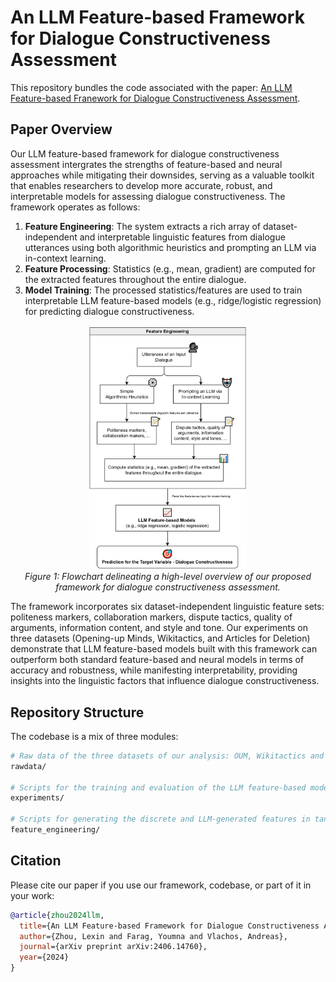 # An LLM Feature-based Framework for Dialogue Constructiveness Assessment
This repository bundles the code associated with the paper: [An LLM Feature-based Franework for Dialogue Constructiveness Assessment](https://arxiv.org/pdf/2406.14760).

## Paper Overview

Our LLM feature-based framework for dialogue constructiveness assessment intergrates the strengths of feature-based and neural approaches while mitigating their downsides, serving as a valuable toolkit that enables researchers to develop more accurate, robust, and interpretable models for assessing dialogue constructiveness. The framework operates as follows:
1. **Feature Engineering**: The system extracts a rich array of dataset-independent and interpretable linguistic features from dialogue utterances using both algorithmic heuristics and prompting an LLM via in-context learning.
2. **Feature Processing**: Statistics (e.g., mean, gradient) are computed for the extracted features throughout the entire dialogue.
3. **Model Training**: The processed statistics/features are used to train interpretable LLM feature-based models (e.g., ridge/logistic regression) for predicting dialogue constructiveness.

<p align="center">
  <img src="abstract_graph.jpg" alt="LLM Feature-based Framework Flowchart" style="width: 50%; height: auto;">
  <br>
  <em>Figure 1: Flowchart delineating a high-level overview of our proposed framework for dialogue constructiveness assessment.</em>
</p>

The framework incorporates six dataset-independent linguistic feature sets: politeness markers, collaboration markers, dispute tactics, quality of arguments, information content, and style and tone. Our experiments on three datasets (Opening-up Minds, Wikitactics, and Articles for Deletion) demonstrate that LLM feature-based models built with this framework can outperform both standard feature-based and neural models in terms of accuracy and robustness, while manifesting interpretability, providing insights into the linguistic factors that influence dialogue constructiveness.


## Repository Structure
The codebase is a mix of three modules:

```bash
# Raw data of the three datasets of our analysis: OUM, Wikitactics and AFD. These are needed to run the scripts in "experiments" and "feature_engineering" folders.
rawdata/

# Scripts for the training and evaluation of the LLM feature-based models and the baselines.
experiments/

# Scripts for generating the discrete and LLM-generated features in tandem with the resultant labeled datasets, which are needed to run the scripts in "experiments" module.
feature_engineering/
```

## Citation
Please cite our paper if you use our framework, codebase, or part of it in your work:

```bibtex
@article{zhou2024llm,
  title={An LLM Feature-based Framework for Dialogue Constructiveness Assessment},
  author={Zhou, Lexin and Farag, Youmna and Vlachos, Andreas},
  journal={arXiv preprint arXiv:2406.14760},
  year={2024}
}
```
